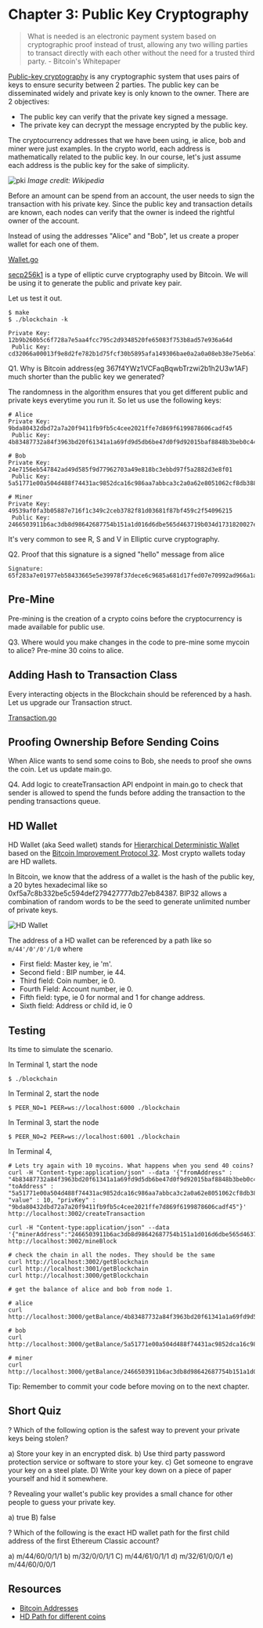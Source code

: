 # Chapter 3: Public Key Cryptography

> What is needed is an electronic payment system based on cryptographic proof instead of trust, allowing any two willing parties to transact directly with each other without the need for a trusted third party. - Bitcoin's Whitepaper

[Public-key cryptography](Public-key_cryptography) is any cryptographic system that uses pairs of keys to ensure security between 2 parties. The public key can be disseminated widely and private key is only known to the owner. There are 2 objectives:

* The public key can verify that the private key signed a message.
* The private key can decrypt the message encrypted by the public key.

The cryptocurrency addresses that we have been using, ie alice, bob and miner were just examples. In the crypto world, each address is mathematically related to the public key. In our course, let's just assume each address is the public key for the sake of simplicity.

![pki](../resources/pki.png)
*Image credit: Wikipedia*

Before an amount can be spend from an account, the user needs to sign the transaction with his private key. Since the public key and transaction details are known, each nodes can verify that the owner is indeed the rightful owner of the account.

Instead of using the addresses "Alice" and "Bob", let us create a proper wallet for each one of them.

[Wallet.go](Wallet.go)

[secp256k1](https://en.bitcoin.it/wiki/Secp256k1) is a type of elliptic curve cryptography used by Bitcoin. We will be using it to generate the public and private key pair. 

Let us test it out.

```
$ make
$ ./blockchain -k

Private Key: 12b9b260b5c6f728a7e5aa4fcc795c2d9348520fe65083f753b8ad57e936a64d
 Public Key: cd32066a00013f9e8d2fe782b1d75fcf30b5895afa149306bae0a2a0a08eb38e75eb6a7523a3f0ff61355c75b64278e75221958e27da51d82c7b62dde8cf6c45
```

Q1. Why is Bitcoin address(eg 367f4YWz1VCFaqBqwbTrzwi2b1h2U3w1AF) much shorter than the public key we generated?

The randomness in the algorithm ensures that you get different public and private keys everytime you run it. So let us use the following keys:

```
# Alice
Private Key: 9bda80432dbd72a7a20f9411fb9fb5c4cee2021ffe7d869f6199878606cadf45
 Public Key: 4b83487732a84f3963bd20f61341a1a69fd9d5db6be47d0f9d92015baf8848b3beb0c447ed24b7e0b5adc310da9b6cc5f482c53bf04508f72dd7cd4818006906

# Bob
Private Key: 24e7156eb547842ad49d585f9d77962703a49e818bc3ebbd97f5a2882d3e8f01
 Public Key: 5a51771e00a504d488f74431ac9852dca16c986aa7abbca3c2a0a62e8051062cf8db388015aae7b30585ad4a4f5510a7936aa216bde10dc7884db245ceeecca0

# Miner
Private Key: 49539af0fa3b05887e716f1c349c2ceb3782f81d03681f87bf459c2f54096215
 Public Key: 2466503911b6ac3db8d98642687754b151a1d016d6dbe565d463719b034d1731820027e2b1c0e54d16ddd9eb8df44ba788140920b0ebbd46096d5363c5826031
```

It's very common to see R, S and V in Elliptic curve cryptography. 

Q2. Proof that this signature is a signed "hello" message from alice

```
Signature:   65f283a7e01977eb58433665e5e39978f37dece6c9685a681d17fed07e70992ad966a1ae0bae22541c3bacb8ff2dced91e638d5a6d5196aeaf8165214fffb0f7
```

## Pre-Mine

Pre-mining is the creation of a crypto coins before the cryptocurrency is made available for public use. 

Q3. Where would you make changes in the code to pre-mine some mycoin to alice? Pre-mine 30 coins to alice.

## Adding Hash to Transaction Class

Every interacting objects in the Blockchain should be referenced by a hash. Let us upgrade our Transaction struct.

[Transaction.go](Transaction.go)

## Proofing Ownership Before Sending Coins

When Alice wants to send some coins to Bob, she needs to proof she owns the coin. Let us update main.go.

Q4. Add logic to createTransaction API endpoint in main.go to check that sender is allowed to spend the funds before adding the transaction to the pending transactions queue.

## HD Wallet

HD Wallet (aka Seed wallet) stands for [Hierarchical Deterministic Wallet](https://en.bitcoin.it/wiki/Deterministic_wallet) based on the [Bitcoin Improvement Protocol 32](https://github.com/bitcoin/bips/blob/master/bip-0032.mediawiki). Most crypto wallets today are HD wallets.

In Bitcoin, we know that the address of a wallet is the hash of the public key, a 20 bytes hexadecimal like so 0xf5a7c8b332be5c594def279427777db27eb84387. BIP32 allows a combination of random words to be the seed to generate unlimited number of private keys.

![HD Wallet](../resources/hd_wallet.png)

The address of a HD wallet can be referenced by a path like so `m/44'/0'/0'/1/0` where

* First field: Master key, ie 'm'.
* Second field : BIP number, ie 44.
* Third field: Coin number, ie 0.
* Fourth Field: Account number, ie 0.
* Fifth field: type, ie 0 for normal and 1 for change address.
* Sixth field: Address or child id, ie 0

## Testing

Its time to simulate the scenario.

In Terminal 1, start the node

```
$ ./blockchain
```

In Terminal 2, start the node

```
$ PEER_NO=1 PEER=ws://localhost:6000 ./blockchain
```

In Terminal 3, start the node

```
$ PEER_NO=2 PEER=ws://localhost:6001 ./blockchain
```

In Terminal 4, 

```
# Lets try again with 10 mycoins. What happens when you send 40 coins?
curl -H "Content-type:application/json" --data '{"fromAddress" : "4b83487732a84f3963bd20f61341a1a69fd9d5db6be47d0f9d92015baf8848b3beb0c447ed24b7e0b5adc310da9b6cc5f482c53bf04508f72dd7cd4818006906", "toAddress" : "5a51771e00a504d488f74431ac9852dca16c986aa7abbca3c2a0a62e8051062cf8db388015aae7b30585ad4a4f5510a7936aa216bde10dc7884db245ceeecca0", "value" : 10, "privKey" : "9bda80432dbd72a7a20f9411fb9fb5c4cee2021ffe7d869f6199878606cadf45"}' http://localhost:3002/createTransaction

curl -H "Content-type:application/json" --data '{"minerAddress":"2466503911b6ac3db8d98642687754b151a1d016d6dbe565d463719b034d1731820027e2b1c0e54d16ddd9eb8df44ba788140920b0ebbd46096d5363c5826031"}' http://localhost:3002/mineBlock

# check the chain in all the nodes. They should be the same
curl http://localhost:3002/getBlockchain
curl http://localhost:3001/getBlockchain
curl http://localhost:3000/getBlockchain

# get the balance of alice and bob from node 1.

# alice
curl http://localhost:3000/getBalance/4b83487732a84f3963bd20f61341a1a69fd9d5db6be47d0f9d92015baf8848b3beb0c447ed24b7e0b5adc310da9b6cc5f482c53bf04508f72dd7cd4818006906

# bob
curl http://localhost:3000/getBalance/5a51771e00a504d488f74431ac9852dca16c986aa7abbca3c2a0a62e8051062cf8db388015aae7b30585ad4a4f5510a7936aa216bde10dc7884db245ceeecca0

# miner
curl http://localhost:3000/getBalance/2466503911b6ac3db8d98642687754b151a1d016d6dbe565d463719b034d1731820027e2b1c0e54d16ddd9eb8df44ba788140920b0ebbd46096d5363c5826031
```

Tip: Remember to commit your code before moving on to the next chapter.

## Short Quiz

? Which of the following option is the safest way to prevent your private keys being stolen?

a) Store your key in an encrypted disk.
b) Use third party password protection service or software to store your key.
c) Get someone to engrave your key on a steel plate.
D) Write your key down on a piece of paper yourself and hid it somewhere.

? Revealing your wallet's public key provides a small chance for other people to guess your private key.

a) true
B) false

? Which of the following is the exact HD wallet path for the first child address of the first Ethereum Classic account?

a) m/44/60/0/1/1
b) m/32/0/0/1/1
C) m/44/61/0/1/1
d) m/32/61/0/0/1
e) m/44/60/0/0/1

## Resources

* [Bitcoin Addresses](https://en.bitcoin.it/wiki/Technical_background_of_version_1_Bitcoin_addresses)
* [HD Path for different coins](https://github.com/satoshilabs/slips/blob/master/slip-0044.md)
